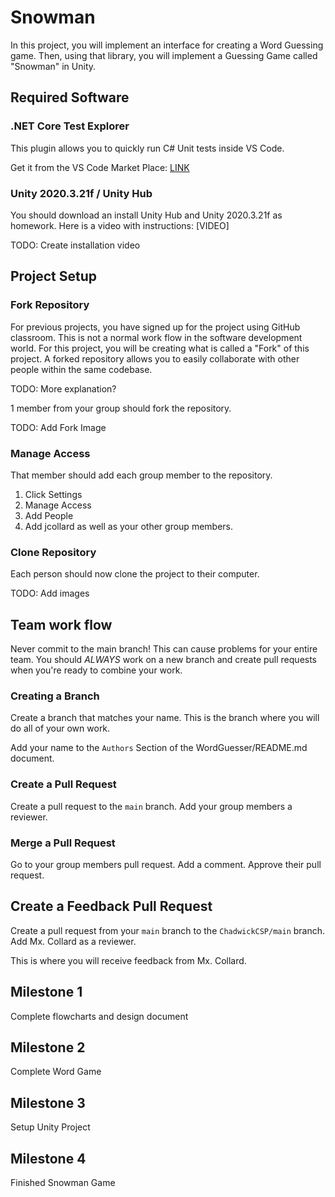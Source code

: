 # Snowman

In this project, you will implement an interface for creating a Word Guessing
game. Then, using that library, you will implement a Guessing Game called
"Snowman" in Unity.

## Required Software

### .NET Core Test Explorer

This plugin allows you to quickly run C# Unit tests inside VS Code.

Get it from the VS Code Market Place: [LINK](https://marketplace.visualstudio.com/items?itemName=formulahendry.dotnet-test-explorer)

### Unity 2020.3.21f / Unity Hub

You should download an install Unity Hub and Unity 2020.3.21f as homework. Here is a video with instructions: [VIDEO]

TODO: Create installation video

## Project Setup

### Fork Repository

For previous projects, you have signed up for the project using GitHub classroom. This is not a normal work flow in the software development world.
For this project, you will be creating what is called a "Fork" of this project. A forked repository allows you to easily collaborate with other people
within the same codebase.

TODO: More explanation?

1 member from your group should fork the repository.

TODO: Add Fork Image

### Manage Access

That member should add each group member to the repository.

1. Click Settings
2. Manage Access
3. Add People
4. Add jcollard as well as your other group members.

### Clone Repository

Each person should now clone the project to their computer.

TODO: Add images

## Team work flow

Never commit to the main branch! This can cause problems for your entire team. You should *ALWAYS* work on a new branch and create pull requests when you're ready to combine your work.

### Creating a Branch

Create a branch that matches your name. This is the branch where you will do all of your own work.

Add your name to the `Authors` Section of the WordGuesser/README.md document.

### Create a Pull Request

Create a pull request to the `main` branch.
Add your group members a reviewer.

### Merge a Pull Request

Go to your group members pull request. 
Add a comment.
Approve their pull request.

## Create a Feedback Pull Request

Create a pull request from your `main` branch to the `ChadwickCSP/main` branch.
Add Mx. Collard as a reviewer.

This is where you will receive feedback from Mx. Collard.

## Milestone 1

Complete flowcharts and design document

## Milestone 2

Complete Word Game

## Milestone 3

Setup Unity Project

## Milestone 4

Finished Snowman Game

